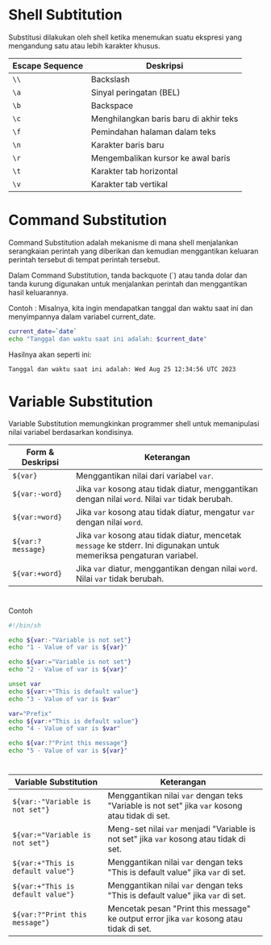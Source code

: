 # Shell Subtitution
Substitusi dilakukan oleh shell ketika menemukan suatu ekspresi yang mengandung satu atau lebih karakter khusus.

| Escape Sequence | Deskripsi                                   |
| --------------- | ------------------------------------------- |
| `\\`            | Backslash              |
| `\a`           | Sinyal peringatan (BEL)                      |
| `\b`           | Backspace                        |
| `\c`           | Menghilangkan baris baru di akhir teks       |
| `\f`           | Pemindahan halaman dalam teks                |
| `\n`           | Karakter baris baru                         |
| `\r`           | Mengembalikan kursor ke awal baris          |
| `\t`           | Karakter tab horizontal                    |
| `\v`           | Karakter tab vertikal                      |
#
# Command Substitution
Command Substitution adalah mekanisme di mana shell menjalankan serangkaian perintah yang diberikan dan kemudian menggantikan keluaran perintah tersebut di tempat perintah tersebut.

Dalam Command Substitution, tanda backquote (`) atau tanda dolar dan tanda kurung 
digunakan untuk menjalankan perintah dan menggantikan hasil keluarannya.

Contoh : Misalnya, kita ingin mendapatkan tanggal dan waktu saat ini dan menyimpannya dalam variabel current_date.
```sh
current_date=`date`
echo "Tanggal dan waktu saat ini adalah: $current_date"
```
Hasilnya akan seperti ini:
```sh
Tanggal dan waktu saat ini adalah: Wed Aug 25 12:34:56 UTC 2023
```

#
# Variable Substitution
Variable Substitution memungkinkan programmer shell untuk memanipulasi nilai variabel berdasarkan kondisinya.

| Form & Deskripsi                 | Keterangan                          |
| ---------------------- | --------- |
| `${var}`                                    | Menggantikan nilai dari variabel `var`.                                     |
| `${var:-word}`                              | Jika `var` kosong atau tidak diatur, menggantikan dengan nilai `word`. Nilai `var` tidak berubah. |
| `${var:=word}`                              | Jika `var` kosong atau tidak diatur, mengatur `var` dengan nilai `word`.   |
| `${var:?message}`                           | Jika `var` kosong atau tidak diatur, mencetak `message` ke stderr. Ini digunakan untuk memeriksa pengaturan variabel. |
| `${var:+word}`                              | Jika `var` diatur, menggantikan dengan nilai `word`. Nilai `var` tidak berubah. |

#
Contoh

```sh
#!/bin/sh

echo ${var:-"Variable is not set"}
echo "1 - Value of var is ${var}"

echo ${var:="Variable is not set"}
echo "2 - Value of var is ${var}"

unset var
echo ${var:+"This is default value"}
echo "3 - Value of var is $var"

var="Prefix"
echo ${var:+"This is default value"}
echo "4 - Value of var is $var"

echo ${var:?"Print this message"}
echo "5 - Value of var is ${var}"
```
#

| Variable Substitution | Keterangan |
| --------------------- | ---------- |
| `${var:-"Variable is not set"}` | Menggantikan nilai `var` dengan teks "Variable is not set" jika `var` kosong atau tidak di set. |
| `${var:="Variable is not set"}` | Meng-set nilai `var` menjadi "Variable is not set" jika `var` kosong atau tidak di set. |
| `${var:+"This is default value"}` | Menggantikan nilai `var` dengan teks "This is default value" jika `var` di set. |
| `${var:+"This is default value"}` | Menggantikan nilai `var` dengan teks "This is default value" jika `var` di set. |
| `${var:?"Print this message"}` | Mencetak pesan "Print this message" ke output error jika `var` kosong atau tidak di set. |
